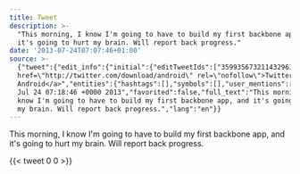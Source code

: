 ```yaml
---
title: Tweet
description: >-
  "This morning, I know I'm going to have to build my first backbone app, and
  it's going to hurt my brain. Will report back progress."
date: '2013-07-24T07:07:46+01:00'
source: >-
  {"tweet":{"edit_info":{"initial":{"editTweetIds":["359935673211432961"],"editableUntil":"2013-07-24T08:18:46.432Z","editsRemaining":"5","isEditEligible":true}},"retweeted":false,"source":"<a
  href=\"http://twitter.com/download/android\" rel=\"nofollow\">Twitter for
  Android</a>","entities":{"hashtags":[],"symbols":[],"user_mentions":[],"urls":[]},"display_text_range":["0","130"],"favorite_count":"0","id_str":"359935673211432961","truncated":false,"retweet_count":"0","id":"359935673211432961","created_at":"Wed
  Jul 24 07:18:46 +0000 2013","favorited":false,"full_text":"This morning, I
  know I'm going to have to build my first backbone app, and it's going to hurt
  my brain. Will report back progress.","lang":"en"}}
---
```

This morning, I know I'm going to have to build my first backbone app, and it's going to hurt my brain. Will report back progress.
    
{{< tweet 0 0 >}}
    
